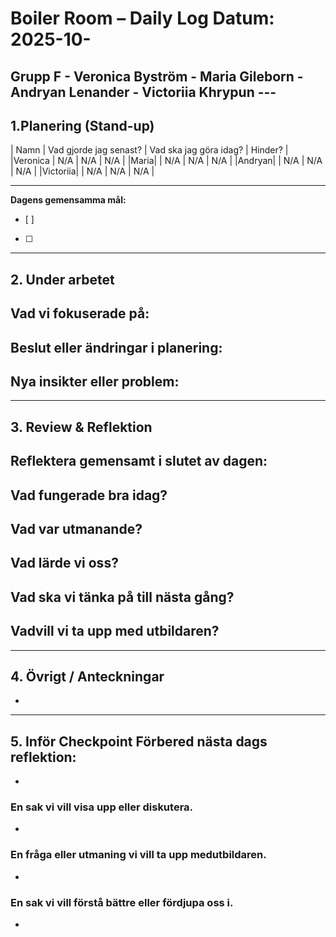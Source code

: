 # Boiler Room – Daily Log Datum: 2025-10- 
## Grupp F - Veronica Byström - Maria Gileborn - Andryan Lenander - Victoriia Khrypun --- 

## 1.Planering (Stand-up) 
| Namn | Vad gjorde jag senast? | Vad ska jag göra idag? | Hinder? |
|Veronica | N/A | N/A | N/A | 
|Maria| | N/A | N/A | N/A | 
|Andryan| | N/A | N/A | N/A | 
|Victoriia| | N/A | N/A | N/A | 

---

**Dagens gemensamma mål:** 
- [ ] 
- [ ]

--- 

## 2. Under arbetet 
**Vad vi fokuserade på:** 
- 

**Beslut eller ändringar i planering:** 
- 

**Nya insikter eller problem:** 
- 

--- 

## 3. Review & Reflektion 
**Reflektera gemensamt i slutet av dagen:** 
- 

**Vad fungerade bra idag?** 
- 

**Vad var utmanande?**
- 

**Vad lärde vi oss?**
- 

**Vad ska vi tänka på till nästa gång?**
- 

**Vadvill vi ta upp med utbildaren?** 
- 

--- 

## 4. Övrigt / Anteckningar 
- 

--- 

## 5. Inför Checkpoint **Förbered nästa dags reflektion:**
- 
### En sak vi vill visa upp eller diskutera. 
- 
### En fråga eller utmaning vi vill ta upp medutbildaren. 
- 
### En sak vi vill förstå bättre eller fördjupa oss i.
- 
